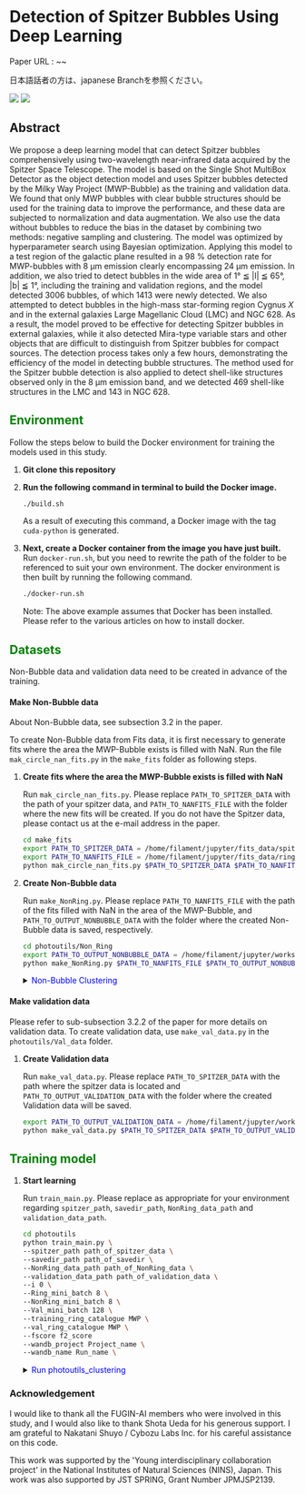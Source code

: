 # Detection of Spitzer Bubbles Using Deep Learning

Paper URL : ~~

日本語話者の方は、japanese Branchを参照ください。

<p style="display: inline">
  <!-- バックエンドの言語一覧 -->
  <img src="https://img.shields.io/badge/-Python-F2C63C.svg?logo=python&style=for-the-badge">
  <!-- インフラ一覧 -->
  <img src="https://img.shields.io/badge/-Docker-1488C6.svg?logo=docker&style=for-the-badge">
</p>

## Abstract

We propose a deep learning model that can detect Spitzer bubbles comprehensively using two-wavelength near-infrared data acquired by the Spitzer Space Telescope. The model is based on the Single Shot MultiBox Detector as the object detection model and uses Spitzer bubbles detected by the Milky Way Project (MWP-Bubble) as the training and validation data. We found that only MWP bubbles with clear bubble structures should be used for the training data to improve the performance, and these data are subjected to normalization and data augmentation. We also use the data without bubbles to reduce the bias in the dataset by combining two methods: negative sampling and clustering. The model was optimized by hyperparameter search using Bayesian optimization. Applying this model to a test region of the galactic plane resulted in a 98 % detection rate for MWP-bubbles with 8 µm emission clearly encompassing 24 µm emission. In addition, we also tried to detect bubbles in the wide area of 1° ≦ |l| ≦ 65°, |b| ≦ 1°, including the training and validation regions, and the model detected 3006 bubbles, of which 1413 were newly detected. We also attempted to detect bubbles in the high-mass star-forming region Cygnus $X$ and in the external galaxies Large Magellanic Cloud (LMC) and NGC 628.  As a result, the model proved to be effective for detecting Spitzer bubbles in external galaxies, while it also detected Mira-type variable stars and other objects that are difficult to distinguish from Spitzer bubbles for compact sources. The detection process takes only a few hours, demonstrating the efficiency of the model in detecting bubble structures. The method used for the Spitzer bubble detection is also applied to detect shell-like structures observed only in the 8 µm emission band, and we detected 469 shell-like structures in the LMC and 143 in NGC 628.


## <span style="color: green; ">Environment</span>
Follow the steps below to build the Docker environment for training the models used in this study.

1. **Git clone this repository**

2. **Run the following command in terminal to build the Docker image.**

    ```bash
    ./build.sh
    ```

    As a result of executing this command, a Docker image with the tag `cuda-python` is generated.

3. **Next, create a Docker container from the image you have just built.**
    Run `docker-run.sh`, but you need to rewrite the path of the folder to be referenced to suit your own environment. The docker environment is then built by running the following command.

    ```bash
    ./docker-run.sh
    ```

    Note: The above example assumes that Docker has been installed. Please refer to the various articles on how to install docker.


## <span style="color: green; ">Datasets</span>

Non-Bubble data and validation data need to be created in advance of the training.

#### Make Non-Bubble data
About Non-Bubble data, see subsection 3.2 in the paper.

To create Non-Bubble data from Fits data, it is first necessary to generate fits where the area the MWP-Bubble exists is filled with NaN. Run the file `mak_circle_nan_fits.py` in the `make_fits` folder as following steps.

1. **Create fits where the area the MWP-Bubble exists is filled with NaN**

    Run `mak_circle_nan_fits.py`. Please replace `PATH_TO_SPITZER_DATA` with the path of your spitzer data, and `PATH_TO_NANFITS_FILE` with the folder where the new fits will be created. If you do not have the Spitzer data, please contact us at the e-mail address in the paper.

    ```bash
    cd make_fits
    export PATH_TO_SPITZER_DATA = /home/filament/jupyter/fits_data/spitzer_data
    export PATH_TO_NANFITS_FILE = /home/filament/jupyter/fits_data/ring_to_circle_nan_fits
    python mak_circle_nan_fits.py $PATH_TO_SPITZER_DATA $PATH_TO_NANFITS_FILE
    ```


2. **Create Non-Bubble data**

    Run `make_NonRing.py`. Please replace `PATH_TO_NANFITS_FILE` with the path of the fits filled with NaN in the area of the MWP-Bubble, and `PATH_TO_OUTPUT_NONBUBBLE_DATA` with the folder where the created Non-Bubble data is saved, respectively.

    ```bash
    cd photoutils/Non_Ring
    export PATH_TO_OUTPUT_NONBUBBLE_DATA = /home/filament/jupyter/workspace/NonRing_png
    python make_NonRing.py $PATH_TO_NANFITS_FILE $PATH_TO_OUTPUT_NONBUBBLE_DATA
    ```

    <details><summary> <span style="color: blue; ">Non-Bubble Clustering</span></summary>

    Please refer to subsection 4.3 of the paper for more details on clusterstering.
    1. **Copy the created Non-Bubble data**

        Make a copy of the Non-Bubble data created above, to ensure that the original data is not altered by clustering. If your OS is Linux, you can do this with the cp command.

        ```bash
        export PATH_TO_NONBUBBLE_DATA_COPY = /home/filament/jupyter/workspace/NonRing_png_copy
        cp -r $PATH_TO_OUTPUT_NONRING_DATA $PATH_TO_NONBUBBLE_DATA_COPY
        ```

    2. **Non-Bubble clustering**

        Run `clustering.py`. Please specify in `PATH_TO_NONRING_DATA_COPY` the path of the Non-Bubble data that you have just copied.

        ```bash
        python clustering.py class_num model_version $PATH_TO_NONRING_DATA_COPY
        ```
    </details>

#### Make validation data

Please refer to sub-subsection 3.2.2 of the paper for more details on validation data. To create validation data, use `make_val_data.py` in the `photoutils/Val_data` folder.

1. **Create Validation data**

    Run `make_val_data.py`. Please replace `PATH_TO_SPITZER_DATA` with the path where the spitzer data is located and `PATH_TO_OUTPUT_VALIDATION_DATA` with the folder where the created Validation data will be saved.
    
    ```bash
    export PATH_TO_OUTPUT_VALIDATION_DATA = /home/filament/jupyter/workspace/cut_val_png
    python make_val_data.py $PATH_TO_SPITZER_DATA $PATH_TO_OUTPUT_VALIDATION_DATA
    ```


## <span style="color: green; ">Training model</span>

1. **Start learning**

    Run `train_main.py`. Please replace as appropriate for your environment regarding `spitzer_path`, `savedir_path`, `NonRing_data_path` and `validation_data_path`.

    ```bash
    cd photoutils
    python train_main.py \
    --spitzer_path path_of_spitzer_data \
    --savedir_path path_of_savedir \
    --NonRing_data_path path_of_NonRing_data \
    --validation_data_path path_of_validation_data \
    --i 0 \
    --Ring_mini_batch 8 \
    --NonRing_mini_batch 8 \
    --Val_mini_batch 128 \
    --training_ring_catalogue MWP \
    --val_ring_catalogue MWP \
    --fscore f2_score
    --wandb_project Project_name \
    --wandb_name Run_name \
    ```

    <details><summary> <span style="color: blue; ">Run photoutils_clustering</span></summary>

    Run `train_main.py` in the `photoutils_clustering` folder. The command options are almost the same, but there are two different options.

    1. **Run train_main.py in the `photoutils_clustering`**:
        
        Please set `class_num` to the number of classes you have clustered Non-Bubble data. Please set `NonRing_remove_class_list` to the classes with Spitzer bubble characteristics and `NonRing_aug_num` to 0 for the classes in the NonRing_remove_class_list and 1 for the others. *It does not necessarily have to be 0 or 1, increase the number as much as you want to increase it. 

        ```bash
        cd photoutils_clustering
        python train_main.py \
        --spitzer_path path_of_spitzer_data \
        --savedir_path path_of_savedir \
        --NonRing_data_path path_of_NonRing_data \
        --validation_data_path path_of_validation_data \
        --i 0 \
        --Ring_mini_batch 8 \
        --NonRing_mini_batch 8 \
        --Val_mini_batch 128 \
        --training_ring_catalogue MWP \
        --val_ring_catalogue MWP \
        --fscore f2_score
        --wandb_project Project_name \
        --wandb_name Run_name \
        --NonRing_class_num 10 \
        --NonRing_remove_class_list 5 9 \
        --NonRing_aug_num 1 1 1 1 1 0 1 1 1 0
        ```

        **Note**: Before executing the command, the clustered Non-Ring must be formed.

    </details>

### Acknowledgement
I would like to thank all the FUGIN-AI members who were involved in this study, and I would also like to thank Shota Ueda for his generous support. I am grateful to Nakatani Shuyo / Cybozu Labs Inc. for his careful assistance on this code.

This work was supported by the 'Young interdisciplinary collaboration project' in the National Institutes of Natural Sciences (NINS), Japan. This work was also supported by JST SPRING, Grant Number JPMJSP2139.
